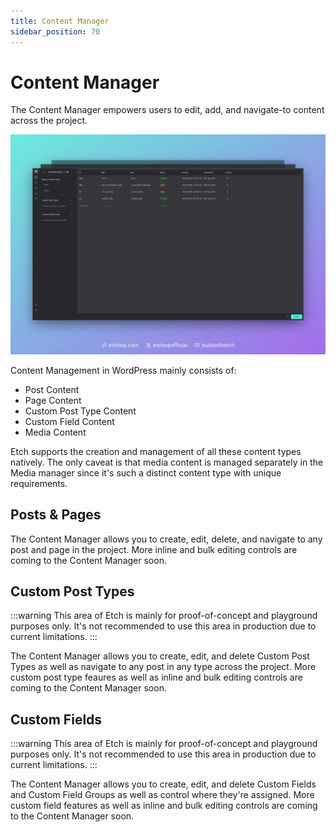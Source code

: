 ```yaml
---
title: Content Manager
sidebar_position: 70
---
```


# Content Manager

The Content Manager empowers users to edit, add, and navigate-to content across the project.

![Etch Content Manager](img/etch-content-manager.webp)

Content Management in WordPress mainly consists of:

- Post Content
- Page Content
- Custom Post Type Content
- Custom Field Content
- Media Content

Etch supports the creation and management of all these content types natively. The only caveat is that media content is managed separately in the Media manager since it's such a distinct content type with unique requirements.

## Posts & Pages

The Content Manager allows you to create, edit, delete, and navigate to any post and page in the project. More inline and bulk editing controls are coming to the Content Manager soon.

## Custom Post Types

:::warning
This area of Etch is mainly for proof-of-concept and playground purposes only. It's not recommended to use this area in production due to current limitations.
:::

The Content Manager allows you to create, edit, and delete Custom Post Types as well as navigate to any post in any type across the project. More custom post type feaures as well as inline and bulk editing controls are coming to the Content Manager soon.

## Custom Fields

:::warning
This area of Etch is mainly for proof-of-concept and playground purposes only. It's not recommended to use this area in production due to current limitations.
:::

The Content Manager allows you to create, edit, and delete Custom Fields and Custom Field Groups as well as control where they're assigned. More custom field features as well as inline and bulk editing controls are coming to the Content Manager soon.